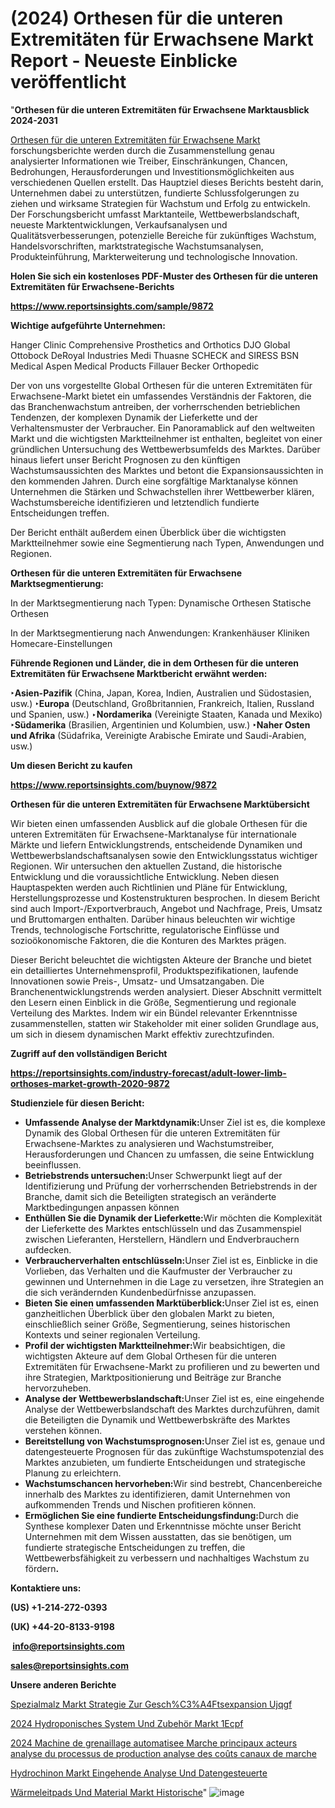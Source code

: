 # (2024) Orthesen für die unteren Extremitäten für Erwachsene Markt Report - Neueste Einblicke veröffentlicht

"<strong><b>Orthesen für die unteren Extremitäten für Erwachsene Marktausblick 2024-2031</b></strong>

<a href=https://www.reportsinsights.com/sample/9872>Orthesen für die unteren Extremitäten für Erwachsene Markt</a> forschungsberichte werden durch die Zusammenstellung genau analysierter Informationen wie Treiber, Einschränkungen, Chancen, Bedrohungen, Herausforderungen und Investitionsmöglichkeiten aus verschiedenen Quellen erstellt. Das Hauptziel dieses Berichts besteht darin, Unternehmen dabei zu unterstützen, fundierte Schlussfolgerungen zu ziehen und wirksame Strategien für Wachstum und Erfolg zu entwickeln. Der Forschungsbericht umfasst Marktanteile, Wettbewerbslandschaft, neueste Marktentwicklungen, Verkaufsanalysen und Qualitätsverbesserungen, potenzielle Bereiche für zukünftiges Wachstum, Handelsvorschriften, marktstrategische Wachstumsanalysen, Produkteinführung, Markterweiterung und technologische Innovation.

<strong><b>Holen Sie sich ein kostenloses PDF-Muster des Orthesen für die unteren Extremitäten für Erwachsene-Berichts</b></strong>

<a href=https://www.reportsinsights.com/sample/9872><strong><u>https://www.reportsinsights.com/sample/9872</u></strong></a>

<strong>Wichtige aufgeführte Unternehmen:</strong>

Hanger Clinic
    Comprehensive Prosthetics and Orthotics
    DJO Global
    Ottobock
    DeRoyal Industries
    Medi
    Thuasne
    SCHECK and SIRESS
    BSN Medical
    Aspen Medical Products
    Fillauer
    Becker Orthopedic

Der von uns vorgestellte Global Orthesen für die unteren Extremitäten für Erwachsene-Markt bietet ein umfassendes Verständnis der Faktoren, die das Branchenwachstum antreiben, der vorherrschenden betrieblichen Tendenzen, der komplexen Dynamik der Lieferkette und der Verhaltensmuster der Verbraucher. Ein Panoramablick auf den weltweiten Markt und die wichtigsten Marktteilnehmer ist enthalten, begleitet von einer gründlichen Untersuchung des Wettbewerbsumfelds des Marktes. Darüber hinaus liefert unser Bericht Prognosen zu den künftigen Wachstumsaussichten des Marktes und betont die Expansionsaussichten in den kommenden Jahren. Durch eine sorgfältige Marktanalyse können Unternehmen die Stärken und Schwachstellen ihrer Wettbewerber klären, Wachstumsbereiche identifizieren und letztendlich fundierte Entscheidungen treffen.

Der Bericht enthält außerdem einen Überblick über die wichtigsten Marktteilnehmer sowie eine Segmentierung nach Typen, Anwendungen und Regionen.

<strong>Orthesen für die unteren Extremitäten für Erwachsene Marktsegmentierung:</strong>

In der Marktsegmentierung nach Typen:
Dynamische Orthesen
Statische Orthesen

In der Marktsegmentierung nach Anwendungen:
Krankenhäuser
Kliniken
Homecare-Einstellungen

<strong><b>Führende Regionen und Länder, die in dem Orthesen für die unteren Extremitäten für Erwachsene Marktbericht erwähnt werden:</b></strong>

<strong><b>‣Asien-Pazifik</b></strong> (China, Japan, Korea, Indien, Australien und Südostasien, usw.)
<strong><b>‣Europa</b></strong> (Deutschland, Großbritannien, Frankreich, Italien, Russland und Spanien, usw.)
‣<strong><b>Nordamerika</b></strong> (Vereinigte Staaten, Kanada und Mexiko)
<strong><b>‣Südamerika</b></strong> (Brasilien, Argentinien und Kolumbien, usw.)
<strong><b>‣Naher Osten und Afrika</b></strong> (Südafrika, Vereinigte Arabische Emirate und Saudi-Arabien, usw.)

<strong>Um diesen Bericht zu kaufen</strong>

<a href=https://www.reportsinsights.com/buynow/9872><strong><u>https://www.reportsinsights.com/buynow/9872</u></strong></a>

<strong>Orthesen für die unteren Extremitäten für Erwachsene Marktübersicht</strong>

Wir bieten einen umfassenden Ausblick auf die globale Orthesen für die unteren Extremitäten für Erwachsene-Marktanalyse für internationale Märkte und liefern Entwicklungstrends, entscheidende Dynamiken und Wettbewerbslandschaftsanalysen sowie den Entwicklungsstatus wichtiger Regionen. Wir untersuchen den aktuellen Zustand, die historische Entwicklung und die voraussichtliche Entwicklung. Neben diesen Hauptaspekten werden auch Richtlinien und Pläne für Entwicklung, Herstellungsprozesse und Kostenstrukturen besprochen. In diesem Bericht sind auch Import-/Exportverbrauch, Angebot und Nachfrage, Preis, Umsatz und Bruttomargen enthalten. Darüber hinaus beleuchten wir wichtige Trends, technologische Fortschritte, regulatorische Einflüsse und sozioökonomische Faktoren, die die Konturen des Marktes prägen.

Dieser Bericht beleuchtet die wichtigsten Akteure der Branche und bietet ein detailliertes Unternehmensprofil, Produktspezifikationen, laufende Innovationen sowie Preis-, Umsatz- und Umsatzangaben. Die Branchenentwicklungstrends werden analysiert. Dieser Abschnitt vermittelt den Lesern einen Einblick in die Größe, Segmentierung und regionale Verteilung des Marktes. Indem wir ein Bündel relevanter Erkenntnisse zusammenstellen, statten wir Stakeholder mit einer soliden Grundlage aus, um sich in diesem dynamischen Markt effektiv zurechtzufinden.

<strong>Zugriff auf den vollständigen Bericht</strong>

<a href=https://reportsinsights.com/industry-forecast/adult-lower-limb-orthoses-market-growth-2020-9872><strong>https://reportsinsights.com/industry-forecast/adult-lower-limb-orthoses-market-growth-2020-9872</strong></a>

<strong>Studienziele für diesen Bericht:</strong>
<ul>
  <li><strong>Umfassende Analyse der Marktdynamik:</strong>Unser Ziel ist es, die komplexe Dynamik des Global Orthesen für die unteren Extremitäten für Erwachsene-Marktes zu analysieren und Wachstumstreiber, Herausforderungen und Chancen zu umfassen, die seine Entwicklung beeinflussen.</li>
  <li><strong>Betriebstrends untersuchen:</strong>Unser Schwerpunkt liegt auf der Identifizierung und Prüfung der vorherrschenden Betriebstrends in der Branche, damit sich die Beteiligten strategisch an veränderte Marktbedingungen anpassen können</li>
  <li><strong>Enthüllen Sie die Dynamik der Lieferkette:</strong>Wir möchten die Komplexität der Lieferkette des Marktes entschlüsseln und das Zusammenspiel zwischen Lieferanten, Herstellern, Händlern und Endverbrauchern aufdecken.</li>
  <li><strong>Verbraucherverhalten entschlüsseln:</strong>Unser Ziel ist es, Einblicke in die Vorlieben, das Verhalten und die Kaufmuster der Verbraucher zu gewinnen und Unternehmen in die Lage zu versetzen, ihre Strategien an die sich verändernden Kundenbedürfnisse anzupassen.</li>
  <li><strong>Bieten Sie einen umfassenden Marktüberblick:</strong>Unser Ziel ist es, einen ganzheitlichen Überblick über den globalen Markt zu bieten, einschließlich seiner Größe, Segmentierung, seines historischen Kontexts und seiner regionalen Verteilung.</li>
  <li><strong>Profil der wichtigsten Marktteilnehmer:</strong>Wir beabsichtigen, die wichtigsten Akteure auf dem Global Orthesen für die unteren Extremitäten für Erwachsene-Markt zu profilieren und zu bewerten und ihre Strategien, Marktpositionierung und Beiträge zur Branche hervorzuheben.</li>
  <li><strong>Analyse der Wettbewerbslandschaft:</strong>Unser Ziel ist es, eine eingehende Analyse der Wettbewerbslandschaft des Marktes durchzuführen, damit die Beteiligten die Dynamik und Wettbewerbskräfte des Marktes verstehen können.</li>
  <li><strong>Bereitstellung von Wachstumsprognosen:</strong>Unser Ziel ist es, genaue und datengesteuerte Prognosen für das zukünftige Wachstumspotenzial des Marktes anzubieten, um fundierte Entscheidungen und strategische Planung zu erleichtern.</li>
  <li><strong>Wachstumschancen hervorheben:</strong>Wir sind bestrebt, Chancenbereiche innerhalb des Marktes zu identifizieren, damit Unternehmen von aufkommenden Trends und Nischen profitieren können.</li>
  <li><strong>Ermöglichen Sie eine fundierte Entscheidungsfindung:</strong>Durch die Synthese komplexer Daten und Erkenntnisse möchte unser Bericht Unternehmen mit dem Wissen ausstatten, das sie benötigen, um fundierte strategische Entscheidungen zu treffen, die Wettbewerbsfähigkeit zu verbessern und nachhaltiges Wachstum zu fördern<strong>.</strong></li>
</ul>
<strong>Kontaktiere uns:</strong>

<strong>(US) +1-214-272-0393</strong>

<strong>(UK) +44-20-8133-9198</strong>

<strong> </strong><a href=info@reportsinsights.com><strong><u>info@reportsinsights.com</u></strong></a>

<a href=sales@reportsinsights.com><strong><u>sales@reportsinsights.com</u></strong></a>

<strong>Unsere anderen Berichte</strong>

<a href=https://de.linkedin.com/pulse/spezialmalz-markt-strategie-zur-gesch%C3%A4ftsexpansion-ujqgf/>Spezialmalz Markt Strategie Zur Gesch%C3%A4Ftsexpansion Ujqgf</a>

<a href=https://de.linkedin.com/pulse/2024-hydroponisches-system-und-zubehör-markt-1ecpf/>2024 Hydroponisches System Und Zubehör Markt 1Ecpf</a>

<a href=https://github.com/daminid12/RImarketgrowth/blob/main/2024-Machine-de-grenaillage-automatisee-Marche-principaux-acteurs-analyse-du-processus-de-production-analyse-des-coûts-canaux-de-marche.md>2024 Machine de grenaillage automatisee Marche principaux acteurs analyse du processus de production analyse des coûts canaux de marche</a>

<a href=https://de.linkedin.com/pulse/hydrochinon-markt-eingehende-analyse-und-datengesteuerte>Hydrochinon Markt Eingehende Analyse Und Datengesteuerte</a>

<a href=https://de.linkedin.com/pulse/wärmeleitpads-und-material-markt-historische>Wärmeleitpads Und Material Markt Historische</a>"
![image](https://github.com/Jaayaachit/RIResearch/assets/158452289/c6e64e8c-10e0-4b19-bc9d-c69b77df46f6)
